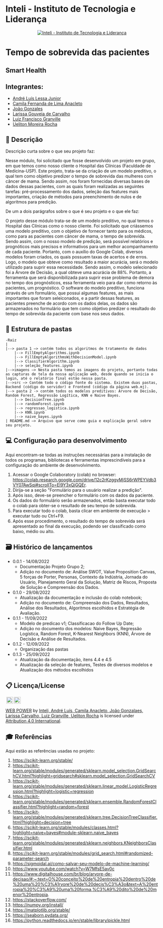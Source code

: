 # Inteli - Instituto de Tecnologia e Liderança

<p align="center">
<a href= "https://www.inteli.edu.br/"><img src="https://www.inteli.edu.br/wp-content/uploads/2021/08/20172028/marca_1-2.png" alt="Inteli - Instituto de Tecnologia e Liderança" border="0"></a>
</p>

# Tempo de sobrevida das pacientes

## Smart Health

## Integrantes:
- <a href="https://www.linkedin.com/in/andrelessajr/">André Luís Lessa Junior</a>
- <a href="https://www.linkedin.com/in/camilaanacleto/">Camila Fernanda de Lima Anacleto</a>
- <a href="https://www.linkedin.com/in/jo%C3%A3o-lucas-delistoianov-gonzalez-b0501922a/">João Gonzales</a>
- <a href="https://www.linkedin.com/in/carvalholari/">Larissa Gouveia de Carvalho</a>
- <a href="https://www.linkedin.com/in/luiz-granville-898780209/">Luiz Francisco Granville</a>
- <a href="https://www.linkedin.com/in/uelitonrocha">Ueliton Moreira Rocha</a>

## 📝 Descrição

Descrição curta sobre o que seu projeto faz:

Nesse módulo, foi solicitado que fosse desenvolvido um projeto em grupo, em que temos como nosso cliente o Hospital das Clínicas (Faculdade de Medicina-USP). Este projeto, trata-se da criação de um modelo preditivo, o qual tem como objetivo predizer o tempo de sobrevida das mulheres com câncer de mama. Sendo assim, nos foram fornecidas diversas bases de dados dessas pacientes, com as quais foram realizadas as seguintes tarefas: pré-processamento dos dados, seleção das features mais importantes, criação de métodos para preenchimento de nulos e de algoritmos para predição.

De um a dois parágrafos sobre o que é seu projeto e o que ele faz:

O projeto desse módulo trata-se de um modelo preditivo, no qual temos o Hospital das Clínicas como o nosso cliente. Foi solicitado que criássemos uma modelo preditivo, com o objetivo de fornecer tanto para os médicos, como para as pacientes com câncer de mama, o tempo de sobrevida.
Sendo assim, com o nosso modelo de predição, será possível relatórios e prognóticos mais precisos e informativos para um melhor acompanhamento de cada paciente. Portanto, com o auxílio do Google Colab, diversos modelos foram criados, os quais possuem taxas de acertos e de erros. Logo, o modelo que obteve como resultado a maior acurácia, será o modelo utilizado para suprir essa necessidade. Sendo assim, o modelo selecionado foi a Árvore de Decisão, a qual obteve uma acurácia de 88%. 
Portanto, a ferramenta que será disponibilizada para suprir esse problema de demora no tempo dos prognósticos, essa ferramenta veio para dar como retorno às pacientes, um prognóstico. O software do modelo preditivo, funciona através de um formulário, que possui algumas features, as mais importantes que foram seleiconados, e a partir dessas features, as pacientes preenche de acordo com os dados delas, os dados são armazenados no formulário que tem como objetivo predizer o resultado do tempo de sobrevida da paciente com base nos seus dados. 

## 📁 Estrutura de pastas
```
-Raiz
|
|--> pasta 1 —> contém todos os algoritmos de tratamento de dados
    |--> FillEmptyAlgorithms.ipynb
    |--> FillEmptyAlgorithmsWithDecisionModel.ipynb
    |--> ClassifierAlgorithm.ipynb
    |--> seleção_features.ipynb
|-->imagens —> Nesta pasta temos as imagens do projeto, portanto todas as capturas de tela da nossa aplicação web, desde quando se inicia o login, até o relatório final estão nessa pasta.
|-->src —> Contém todo o código fonte do sistema. Existem duas pastas, Backend (código do servidor) e Frontend (código da página web.mj).
|--> pasta 2 -> contém todos os modelos preditivos: Árvore de Decisão, Random Forest, Regressão Logítica, KNN e Naive Bayes.
    |--> DecisionTree.ipynb
    |--> randomForest.ipynb
    |--> regressao_logistica.ipynb
    |--> KNN.ipynb
    |--> naive_bayes.ipynb
| README.md —> Arquivo que serve como guia e explicação geral sobre seu projeto.
```

## 💻 Configuração para desenvolvimento

Aqui encontram-se todas as instruções necessárias para a instalação de todos os programas, bibliotecas e ferramentas imprescindíveis para a configuração do ambiente de desenvolvimento.
1. Acessar o Google Colaboratory (colab) no browser: https://colab.research.google.com/drive/12c2rKzggvMjSS6rWPEYVdb3VY07AwSqj#scrollTo=EI9Y3xQjGQEr.
2. Dirija-se a seção "Formulário para o usuário realizar a predição".
3. Após isso, deve-se preencher o formulário com os dados da paciente.
4. Os dados do formulário serão armazenados, então basta executar todo o colab para obter-se o resultado de seu tempo de sobrevida.
5. Para executar todo o colab, basta clicar em ambiente de execução > executar tudo ou Ctrl+F9.
6. Após esse procedimento, o resultado do tempo de sobrevida será apresentado ao final da execução, podendo ser classificado como baixo, médio ou alto.

## 🗃 Histórico de lançamentos

* 0.0.1 - 14/08/2022
    * Documentação Projeto Grupo 2;
    * Adição no documento de: Análise SWOT, Value Proposition Canvas, 5 forças de Porter, Personas, Contexto da Indústria, Jornada do Usuário, Planejamento Geral da Solução, Matriz de Riscos, Proposta de Solução e Compreensão dos Dados.
* 0.1.0 - 29/08/2022
    * Atualização da documentação e inclusão do colab notebook;
    * Adição no documento de: Compreensão dos Dados, Resultados, Análise dos Resultados, Algoritmos escolhidos e Estratégia de Avaliação.
* 0.1.1 - 11/09/2022
    * Modelo de predicao v1; Classificacao do Follow Up Date;
    * Adição no documento dos modelos: Naive Bayes, Regressão Logística, Random Forest, K-Nearest Neighbors (KNN), Árvore de Decisão e Análise de Resultados.
* 0.1.2 - 12/09/2022
    * Organização das pastas
* 0.1.3 - 25/09/2022
    * Atualização da documentação, itens 4.4 e 4.5
    * Atualização da seleção de features, Testes de diversos modelos e Atualização dos métodos escolhidos

## 📋 Licença/License

<img style="height:22px!important;margin-left:3px;vertical-align:text-bottom;" src="https://mirrors.creativecommons.org/presskit/icons/cc.svg?ref=chooser-v1"><img style="height:22px!important;margin-left:3px;vertical-align:text-bottom;" src="https://mirrors.creativecommons.org/presskit/icons/by.svg?ref=chooser-v1"><p xmlns:cc="http://creativecommons.org/ns#" xmlns:dct="http://purl.org/dc/terms/"><a property="dct:title" rel="cc:attributionURL" href="https://github.com/Spidus/Teste_Final_1">WEB POWER</a> by <a rel="cc:attributionURL dct:creator" property="cc:attributionName" href="https://www.yggbrasil.com.br/vr">Inteli, André Luís, Camila Anacleto, João Gonzalaes, Larissa Carvalho, Luiz Granville, Ueliton Rocha</a> is licensed under <a href="http://creativecommons.org/licenses/by/4.0/?ref=chooser-v1" target="_blank" rel="license noopener noreferrer" style="display:inline-block;">Attribution 4.0 International</a>.</p>

## 🎓 Referências

Aqui estão as referências usadas no projeto:
1. https://scikit-learn.org/stable/
2. https://scikit-learn.org/stable/modules/generated/sklearn.model_selection.GridSearchCV.html?highlight=gridsearch#sklearn.model_selection.GridSearchCV
3. https://scikit-learn.org/stable/modules/generated/sklearn.linear_model.LogisticRegression.html?highlight=logistic+regression
4. https://scikit-learn.org/stable/modules/generated/sklearn.ensemble.RandomForestClassifier.html?highlight=random+forest
5. https://scikit-learn.org/stable/modules/generated/sklearn.tree.DecisionTreeClassifier.html?highlight=decision+tree
6. https://scikit-learn.org/stable/modules/classes.html?highlight=naive+bayes#module-sklearn.naive_bayes
7. https://scikit-learn.org/stable/modules/generated/sklearn.neighbors.KNeighborsClassifier.html
8. https://scikit-learn.org/stable/modules/grid_search.html#randomized-parameter-search
9. https://sigmoidal.ai/como-salvar-seu-modelo-de-machine-learning/
10. https://www.youtube.com/watch?v=W7MfsE5av0c
11. https://www.digitalhouse.com/br/blog/arvore-de-decisao/#:~:text=O%20conceito%20de%20entropia%20dentro%20de%20uma%20%C3%A1rvore%20de%20decis%C3%A3o&text=A%20entropia%20%C3%A9%20uma%20forma,%C3%A9%20dito%20de%20menor%20entropia.
12. https://stackoverflow.com/
13. https://numpy.org/install/
14. https://matplotlib.org/stable/
15. https://seaborn.pydata.org/
16. https://python.readthedocs.io/en/stable/library/pickle.html
